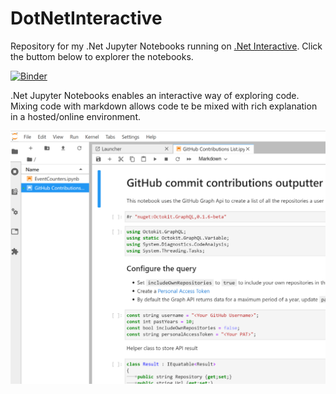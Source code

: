 # DotNetInteractive
Repository for my .Net Jupyter Notebooks running on [.Net Interactive](https://github.com/dotnet/interactive). Click the buttom below to explorer the notebooks.

[![Binder](https://mybinder.org/badge_logo.svg)](https://mybinder.org/v2/gh/Expecho/DotNetInteractive/master?urlpath=lab)

.Net Jupyter Notebooks enables an interactive way of exploring code. Mixing code with markdown allows code te be mixed with rich explanation in a hosted/online environment.

![GitHub Logo](/assets/sample-notebook.png)
